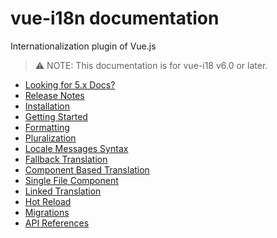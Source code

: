 # vue-i18n documentation

Internationalization plugin of Vue.js

> :warning: NOTE: This documentation is for vue-i18 v6.0 or later.

* [Looking for 5.x Docs?](https://kazupon.github.io/vue-i18n/old/)
* [Release Notes](https://github.com/kazupon/vue-i18n/releases)
* [Installation](installation.md)
* [Getting Started](started.md)
* [Formatting](formatting.md)
* [Pluralization](pluralization.md)
* [Locale Messages Syntax](syntax.md)
* [Fallback Translation](fallback.md)
* [Component Based Translation](component.md)
* [Single File Component](sfc.md)
* [Linked Translation](linked.md)
* [Hot Reload](hot-reload.md)
* [Migrations](migrations.md)
* [API References](api.md)
